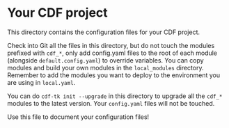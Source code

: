# Your CDF project

This directory contains the configuration files for your CDF project.

Check into Git all the files in this directory, but do not touch the modules
prefixed with `cdf_*`, only add config.yaml files to the root of each module
(alongside `default.config.yaml`) to override variables.  You can copy modules
and build your own modules in the `local_modules` directory. Remember to add the modules
you want to deploy to the environment you are using in `local.yaml`.

You can do `cdf-tk init --upgrade` in this directory to upgrade all the `cdf_*` modules to the
latest version. Your `config.yaml` files will not be touched.

Use this file to document your configuration files!

